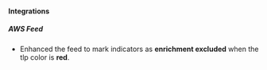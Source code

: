 
#### Integrations

##### AWS Feed

- Enhanced the feed to mark indicators as **enrichment excluded** when the tlp color is **red**.
